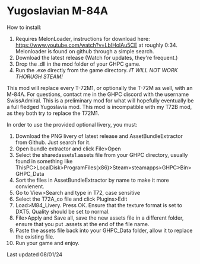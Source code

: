 # Yugoslavian M-84A

How to install:

1. Requires MelonLoader, instructions for download here: https://www.youtube.com/watch?v=LbIHolAu5CE at roughly 0:34. Melonloader is found on github through a simple search.
2. Download the latest release (Watch for updates, they're frequent.)
3. Drop the .dll in the mod folder of your GHPC game.
4. Run the .exe directly from the game directory. *IT WILL NOT WORK THORUGH STEAM!*

This mod will replace every T-72M1, or optionally the T-72M as well, with an M-84A.
For questions, contact me in the GHPC discord with the username SwissAdmiral.
This is a preliminary mod for what will hopefully eventually be a full fledged Yugoslavia mod.
This mod is incompatible with my T72B mod, as they both try to replace the T72M1.

In order to use the provided optional livery, you must:
1. Download the PNG livery of latest release and AssetBundleExtractor from Github. Just search for it.
2. Open bundle extractor and click File>Open
3. Select the sharedassets1.assets file from your GHPC directory, usually found in something like ThisPC>LocalDisk>ProgramFiles(x86)>Steam>steamapps>GHPC>Bin>GHPC_Data
4. Sort the files in AssetBundleExtractor by name to make it more convienent.
5. Go to View>Search and type in T72, case sensitive
6. Select the T72A_co file and click Plugins>Edit
7. Load>M84_Livery. Press OK. Ensure that the texture format is set to DXT5. Quality should be set to normal.
8. File>Apply and Save all, save the new assets file in a different folder, ensure that you put .assets at the end of the file name.
9. Paste the assets file back into your GHPC_Data folder, allow it to replace the existing file.
10. Run your game and enjoy.

Last updated 08/01/24
